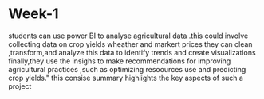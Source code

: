 # Week-1
students can use power BI to analyse agricultural data .this could involve collecting data on crop yields wheather and markert prices they can clean ,transform,and analyze this data to identify trends and create visualizations  
finally,they use the insighs to make recommendations for improving agricultural practices ,such as optimizing resoources use and predicting crop yields."
this consise  summary highlights the key aspects of such a project
